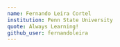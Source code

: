 ```yaml
---
name: Fernando Leira Cortel
institution: Penn State University
quote: Always Learning!
github_user: fernandoleira
---
```

